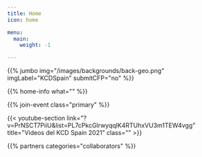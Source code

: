 ```yaml
---
title: Home
icon: home

menu:
  main:
    weight: -1

---
```


<!-- ... -->

{{% jumbo img="/images/backgrounds/back-geo.png" imgLabel="KCDSpain" submitCFP="no" %}}

<!--
{{/* home-info what="Participantes:30,Dias:3,Charlas:36,Tracks paralelas:2" class="primary" */}}
-->
{{% home-info what="" %}}

<!--

{{/* home-speakers */}}
## Featured Speakers

{{< button-link label="Submit a presentation"
                url="https://kcd.smapply.io/prog/kcd_spain_2022_cfp/"
                icon="cfp" >}}

{{< button-link label="See all speakers"
                url="./speakers"
                icon="right" >}}

{{/* /home-speakers */}}

-->

<!-- ... -->

{{% join-event  class="primary" %}}

<!-- ... -->

{{< youtube-section link="?v=PrNSCT7PiiU&list=PL7cPkcGlrwyqqlK4RTUhxVU3m1TEW4vgg" title="Videos del KCD Spain 2021" class="" >}}

<!-- ... -->

{{% partners categories="collaborators" %}}
